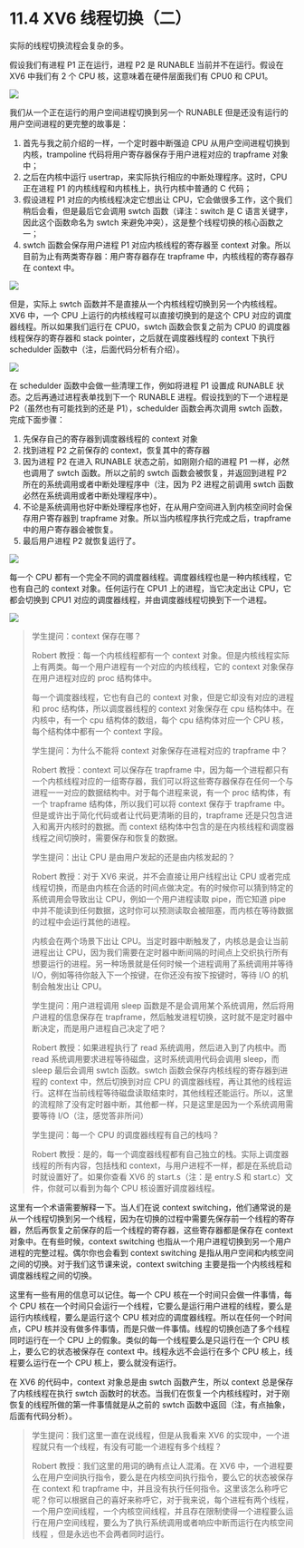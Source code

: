 # 11.4 XV6 线程切换（二）

实际的线程切换流程会复杂的多。

假设我们有进程 P1 正在运行，进程 P2 是 RUNABLE 当前并不在运行。假设在 XV6 中我们有 2 个 CPU 核，这意味着在硬件层面我们有 CPU0 和 CPU1。

![](<../assets/image (692).png>)

我们从一个正在运行的用户空间进程切换到另一个 RUNABLE 但是还没有运行的用户空间进程的更完整的故事是：

1. 首先与我之前介绍的一样，一个定时器中断强迫 CPU 从用户空间进程切换到内核，trampoline 代码将用户寄存器保存于用户进程对应的 trapframe 对象中；
2. 之后在内核中运行 usertrap，来实际执行相应的中断处理程序。这时，CPU 正在进程 P1 的内核线程和内核栈上，执行内核中普通的 C 代码；
3. 假设进程 P1 对应的内核线程决定它想出让 CPU，它会做很多工作，这个我们稍后会看，但是最后它会调用 swtch 函数（译注：switch 是 C 语言关键字，因此这个函数命名为 swtch 来避免冲突），这是整个线程切换的核心函数之一；
4. swtch 函数会保存用户进程 P1 对应内核线程的寄存器至 context 对象。所以目前为止有两类寄存器：用户寄存器存在 trapframe 中，内核线程的寄存器存在 context 中。

![](<../assets/image (799).png>)

但是，实际上 swtch 函数并不是直接从一个内核线程切换到另一个内核线程。XV6 中，一个 CPU 上运行的内核线程可以直接切换到的是这个 CPU 对应的调度器线程。所以如果我们运行在 CPU0，swtch 函数会恢复之前为 CPU0 的调度器线程保存的寄存器和 stack pointer，之后就在调度器线程的 context 下执行 schedulder 函数中（注，后面代码分析有介绍）。

![](<../assets/image (759).png>)

在 schedulder 函数中会做一些清理工作，例如将进程 P1 设置成 RUNABLE 状态。之后再通过进程表单找到下一个 RUNABLE 进程。假设找到的下一个进程是 P2（虽然也有可能找到的还是 P1），schedulder 函数会再次调用 swtch 函数，完成下面步骤：

1. 先保存自己的寄存器到调度器线程的 context 对象
2. 找到进程 P2 之前保存的 context，恢复其中的寄存器
3. 因为进程 P2 在进入 RUNABLE 状态之前，如刚刚介绍的进程 P1 一样，必然也调用了 swtch 函数。所以之前的 swtch 函数会被恢复，并返回到进程 P2 所在的系统调用或者中断处理程序中（注，因为 P2 进程之前调用 swtch 函数必然在系统调用或者中断处理程序中）。
4. 不论是系统调用也好中断处理程序也好，在从用户空间进入到内核空间时会保存用户寄存器到 trapframe 对象。所以当内核程序执行完成之后，trapframe 中的用户寄存器会被恢复。
5. 最后用户进程 P2 就恢复运行了。

![](<../assets/image (765).png>)

每一个 CPU 都有一个完全不同的调度器线程。调度器线程也是一种内核线程，它也有自己的 context 对象。任何运行在 CPU1 上的进程，当它决定出让 CPU，它都会切换到 CPU1 对应的调度器线程，并由调度器线程切换到下一个进程。

![](<../assets/image (747).png>)

> 学生提问：context 保存在哪？
>
> Robert 教授：每一个内核线程都有一个 context 对象。但是内核线程实际上有两类。每一个用户进程有一个对应的内核线程，它的 context 对象保存在用户进程对应的 proc 结构体中。
>
> 每一个调度器线程，它也有自己的 context 对象，但是它却没有对应的进程和 proc 结构体，所以调度器线程的 context 对象保存在 cpu 结构体中。在内核中，有一个 cpu 结构体的数组，每个 cpu 结构体对应一个 CPU 核，每个结构体中都有一个 context 字段。
>
> 学生提问：为什么不能将 context 对象保存在进程对应的 trapframe 中？
>
> Robert 教授：context 可以保存在 trapframe 中，因为每一个进程都只有一个内核线程对应的一组寄存器，我们可以将这些寄存器保存在任何一个与进程一一对应的数据结构中。对于每个进程来说，有一个 proc 结构体，有一个 trapframe 结构体，所以我们可以将 context 保存于 trapframe 中。但是或许出于简化代码或者让代码更清晰的目的，trapframe 还是只包含进入和离开内核时的数据。而 context 结构体中包含的是在内核线程和调度器线程之间切换时，需要保存和恢复的数据。
>
> 学生提问：出让 CPU 是由用户发起的还是由内核发起的？
>
> Robert 教授：对于 XV6 来说，并不会直接让用户线程出让 CPU 或者完成线程切换，而是由内核在合适的时间点做决定。有的时候你可以猜到特定的系统调用会导致出让 CPU，例如一个用户进程读取 pipe，而它知道 pipe 中并不能读到任何数据，这时你可以预测读取会被阻塞，而内核在等待数据的过程中会运行其他的进程。
>
> 内核会在两个场景下出让 CPU。当定时器中断触发了，内核总是会让当前进程出让 CPU，因为我们需要在定时器中断间隔的时间点上交织执行所有想要运行的进程。另一种场景就是任何时候一个进程调用了系统调用并等待 I/O，例如等待你敲入下一个按键，在你还没有按下按键时，等待 I/O 的机制会触发出让 CPU。
>
> 学生提问：用户进程调用 sleep 函数是不是会调用某个系统调用，然后将用户进程的信息保存在 trapframe，然后触发进程切换，这时就不是定时器中断决定，而是用户进程自己决定了吧？
>
> Robert 教授：如果进程执行了 read 系统调用，然后进入到了内核中。而 read 系统调用要求进程等待磁盘，这时系统调用代码会调用 sleep，而 sleep 最后会调用 swtch 函数。swtch 函数会保存内核线程的寄存器到进程的 context 中，然后切换到对应 CPU 的调度器线程，再让其他的线程运行。这样在当前线程等待磁盘读取结束时，其他线程还能运行。所以，这里的流程除了没有定时器中断，其他都一样，只是这里是因为一个系统调用需要等待 I/O（注，感觉答非所问）
>
> 学生提问：每一个 CPU 的调度器线程有自己的栈吗？
>
> Robert 教授：是的，每一个调度器线程都有自己独立的栈。实际上调度器线程的所有内容，包括栈和 context，与用户进程不一样，都是在系统启动时就设置好了。如果你查看 XV6 的 start.s（注：是 entry.S 和 start.c）文件，你就可以看到为每个 CPU 核设置好调度器线程。

这里有一个术语需要解释一下。当人们在说 context switching，他们通常说的是从一个线程切换到另一个线程，因为在切换的过程中需要先保存前一个线程的寄存器，然后再恢复之前保存的后一个线程的寄存器，这些寄存器都是保存在 context 对象中。在有些时候，context switching 也指从一个用户进程切换到另一个用户进程的完整过程。偶尔你也会看到 context switching 是指从用户空间和内核空间之间的切换。对于我们这节课来说，context switching 主要是指一个内核线程和调度器线程之间的切换。

这里有一些有用的信息可以记住。每一个 CPU 核在一个时间只会做一件事情，每个 CPU 核在一个时间只会运行一个线程，它要么是运行用户进程的线程，要么是运行内核线程，要么是运行这个 CPU 核对应的调度器线程。所以在任何一个时间点，CPU 核并没有做多件事情，而是只做一件事情。线程的切换创造了多个线程同时运行在一个 CPU 上的假象。类似的每一个线程要么是只运行在一个 CPU 核上，要么它的状态被保存在 context 中。线程永远不会运行在多个 CPU 核上，线程要么运行在一个 CPU 核上，要么就没有运行。

在 XV6 的代码中，context 对象总是由 swtch 函数产生，所以 context 总是保存了内核线程在执行 swtch 函数时的状态。当我们在恢复一个内核线程时，对于刚恢复的线程所做的第一件事情就是从之前的 swtch 函数中返回（注，有点抽象，后面有代码分析）。

> 学生提问：我们这里一直在说线程，但是从我看来 XV6 的实现中，一个进程就只有一个线程，有没有可能一个进程有多个线程？
>
> Robert 教授：我们这里的用词的确有点让人混淆。在 XV6 中，一个进程要么在用户空间执行指令，要么是在内核空间执行指令，要么它的状态被保存在 context 和 trapframe 中，并且没有执行任何指令。这里该怎么称呼它呢？你可以根据自己的喜好来称呼它，对于我来说，每个进程有两个线程，一个用户空间线程，一个内核空间线程，并且存在限制使得一个进程要么运行在用户空间线程，要么为了执行系统调用或者响应中断而运行在内核空间线程 ，但是永远也不会两者同时运行。
